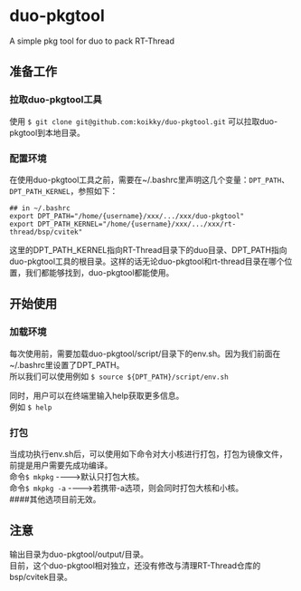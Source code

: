 # duo-pkgtool
A simple pkg tool for duo to pack RT-Thread                 

## 准备工作
### 拉取duo-pkgtool工具
使用 ``` $ git clone git@github.com:koikky/duo-pkgtool.git ``` 可以拉取duo-pkgtool到本地目录。                  

### 配置环境
在使用duo-pkgtool工具之前，需要在~/.bashrc里声明这几个变量：```DPT_PATH```、```DPT_PATH_KERNEL```，参照如下：                  
```shell
## in ~/.bashrc
export DPT_PATH="/home/{username}/xxx/.../xxx/duo-pkgtool"
export DPT_PATH_KERNEL="/home/{username}/xxx/.../xxx/rt-thread/bsp/cvitek"
```
这里的DPT_PATH_KERNEL指向RT-Thread目录下的duo目录、DPT_PATH指向duo-pkgtool工具的根目录。这样的话无论duo-pkgtool和rt-thread目录在哪个位置，我们都能够找到，duo-pkgtool都能使用。              

## 开始使用
### 加载环境
每次使用前，需要加载duo-pkgtool/script/目录下的env.sh。因为我们前面在~/.bashrc里设置了DPT_PATH。                   
所以我们可以使用例如 ``` $ source ${DPT_PATH}/script/env.sh ```                              

同时，用户可以在终端里输入help获取更多信息。                                      
例如 ``` $ help ```                        

### 打包
当成功执行env.sh后，可以使用如下命令对大小核进行打包，打包为镜像文件，前提是用户需要先成功编译。                        
命令``` $ mkpkg ``` ---->默认只打包大核。                 
命令``` $ mkpkg -a ``` ---->若携带-a选项，则会同时打包大核和小核。                
####其他选项目前无效。             

## 注意
输出目录为duo-pkgtool/output/目录。      
目前，这个duo-pkgtool相对独立，还没有修改与清理RT-Thread仓库的bsp/cvitek目录。
